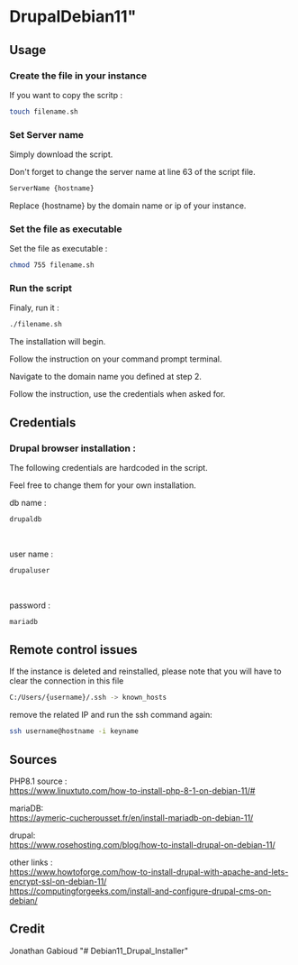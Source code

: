 # DrupalDebian11"

## Usage

### Create the file in your instance

If you want to copy the scritp :

```bash
touch filename.sh
```

### Set Server name

Simply download the script.

Don't forget to change the server name at line 63 of the script file.

```bash
ServerName {hostname}
```

Replace {hostname} by the domain name or ip of your instance.

### Set the file as executable

Set the file as executable :

```bash
chmod 755 filename.sh
```

### Run the script

Finaly, run it :

```bash
./filename.sh
```

The installation will begin.

Follow the instruction on your command prompt terminal.

Navigate to the domain name you defined at step 2.

Follow the instruction, use the credentials when asked for.

## Credentials

### Drupal browser installation :

The following credentials are hardcoded in the script.

Feel free to change them for your own installation.

db name :

```bash
drupaldb
```

<br>

user name :

```bash
drupaluser
```

<br>

password :

```bash
mariadb
```

## Remote control issues

If the instance is deleted and reinstalled, please note that you will have to clear the connection in this file

```bash
C:/Users/{username}/.ssh -> known_hosts
```

remove the related IP and run the ssh command again:

```bash
ssh username@hostname -i keyname
```

## Sources

PHP8.1 source :<br>
https://www.linuxtuto.com/how-to-install-php-8-1-on-debian-11/#

mariaDB:<br>
https://aymeric-cucherousset.fr/en/install-mariadb-on-debian-11/

drupal:<br>
https://www.rosehosting.com/blog/how-to-install-drupal-on-debian-11/

other links :<br>
https://www.howtoforge.com/how-to-install-drupal-with-apache-and-lets-encrypt-ssl-on-debian-11/<br>
https://computingforgeeks.com/install-and-configure-drupal-cms-on-debian/

## Credit

Jonathan Gabioud
"# Debian11_Drupal_Installer" 
